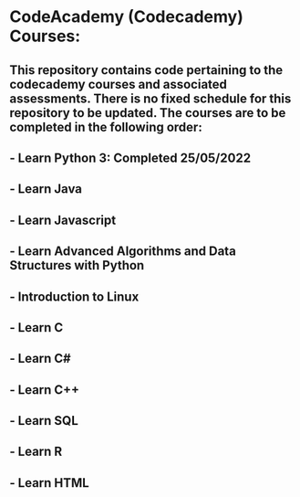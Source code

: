 # CodeAcademy (Codecademy) Courses:

## This repository contains code pertaining to the codecademy courses and associated assessments. There is no fixed schedule for this repository to be updated. The courses are to be completed in the following order:
## - Learn Python 3: Completed 25/05/2022
## - Learn Java
## - Learn Javascript
## - Learn Advanced Algorithms and Data Structures with Python
## - Introduction to Linux
## - Learn C
## - Learn C#
## - Learn C++
## - Learn SQL
## - Learn R
## - Learn HTML